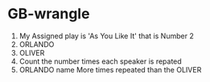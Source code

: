 # GB-wrangle
1. My Assigned play is 'As You Like It' that is Number 2
2. ORLANDO
3. OLIVER
4. Count the number times each speaker is repated
5. ORLANDO name More times repeated than the OLIVER

